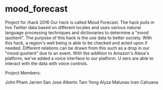 # mood_forecast
Project for /hack 2016
Our hack is called Mood Forecast. The hack pulls in live Twitter data based on different locales 
and uses various natural language processing techniques and dictionaries to determine a "mood quotient".
The purpose of this hack is the use data to better society. 
With this hack, a region's well being is able to be checked and acted upon if needed. 
Different relations can be drawn from this such as a drop in our "mood quotient" due to an event.
With the addition to Amazon's Alexa's platform, we've added a voice interface to our platform. U
sers are able to interact with the data with voice controls.

Project Members:


John Pham
Jarren San Jose
Alberto Tam Yong
Alyza Malunao
Ivan Cahuana 

